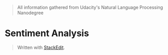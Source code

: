 > All information gathered from Udacity's Natural Language Processing Nanodegree

# Sentiment Analysis



> Written with [StackEdit](https://stackedit.io/).
<!--stackedit_data:
eyJoaXN0b3J5IjpbLTE1MjY4MjI2NDQsLTQ5MzcyMjAxOF19
-->
